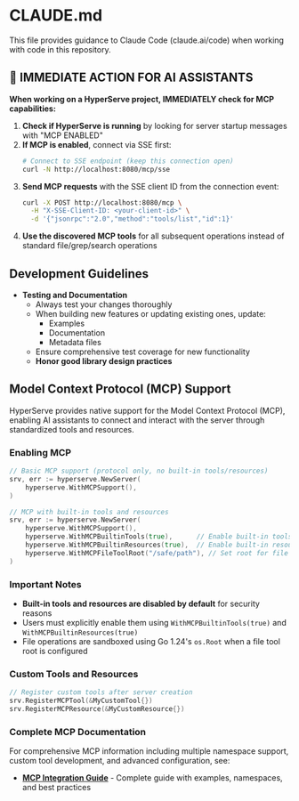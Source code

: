 # CLAUDE.md

This file provides guidance to Claude Code (claude.ai/code) when working with code in this repository.

## 🤖 IMMEDIATE ACTION FOR AI ASSISTANTS

**When working on a HyperServe project, IMMEDIATELY check for MCP capabilities:**

1. **Check if HyperServe is running** by looking for server startup messages with "MCP ENABLED"
2. **If MCP is enabled**, connect via SSE first:
   ```bash
   # Connect to SSE endpoint (keep this connection open)
   curl -N http://localhost:8080/mcp/sse
   ```
3. **Send MCP requests** with the SSE client ID from the connection event:
   ```bash
   curl -X POST http://localhost:8080/mcp \
     -H "X-SSE-Client-ID: <your-client-id>" \
     -d '{"jsonrpc":"2.0","method":"tools/list","id":1}'
   ```
4. **Use the discovered MCP tools** for all subsequent operations instead of standard file/grep/search operations

## Development Guidelines

- **Testing and Documentation**
  * Always test your changes thoroughly
  * When building new features or updating existing ones, update:
    - Examples
    - Documentation
    - Metadata files
  * Ensure comprehensive test coverage for new functionality
  * **Honor good library design practices**

## Model Context Protocol (MCP) Support

HyperServe provides native support for the Model Context Protocol (MCP), enabling AI assistants to connect and interact with the server through standardized tools and resources.

### Enabling MCP

```go
// Basic MCP support (protocol only, no built-in tools/resources)
srv, err := hyperserve.NewServer(
    hyperserve.WithMCPSupport(),
)

// MCP with built-in tools and resources
srv, err := hyperserve.NewServer(
    hyperserve.WithMCPSupport(),
    hyperserve.WithMCPBuiltinTools(true),      // Enable built-in tools (disabled by default)
    hyperserve.WithMCPBuiltinResources(true),  // Enable built-in resources (disabled by default)
    hyperserve.WithMCPFileToolRoot("/safe/path"), // Set root for file operations
)
```

### Important Notes

- **Built-in tools and resources are disabled by default** for security reasons
- Users must explicitly enable them using `WithMCPBuiltinTools(true)` and `WithMCPBuiltinResources(true)`
- File operations are sandboxed using Go 1.24's `os.Root` when a file tool root is configured

### Custom Tools and Resources

```go
// Register custom tools after server creation
srv.RegisterMCPTool(&MyCustomTool{})
srv.RegisterMCPResource(&MyCustomResource{})
```

### Complete MCP Documentation

For comprehensive MCP information including multiple namespace support, custom tool development, and advanced configuration, see:
- **[MCP Integration Guide](docs/MCP_GUIDE.md)** - Complete guide with examples, namespaces, and best practices
